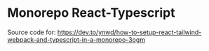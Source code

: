 # Monorepo React-Typescript

Source code for: https://dev.to/ynwd/how-to-setup-react-tailwind-webpack-and-typescript-in-a-monorepo-3ogm